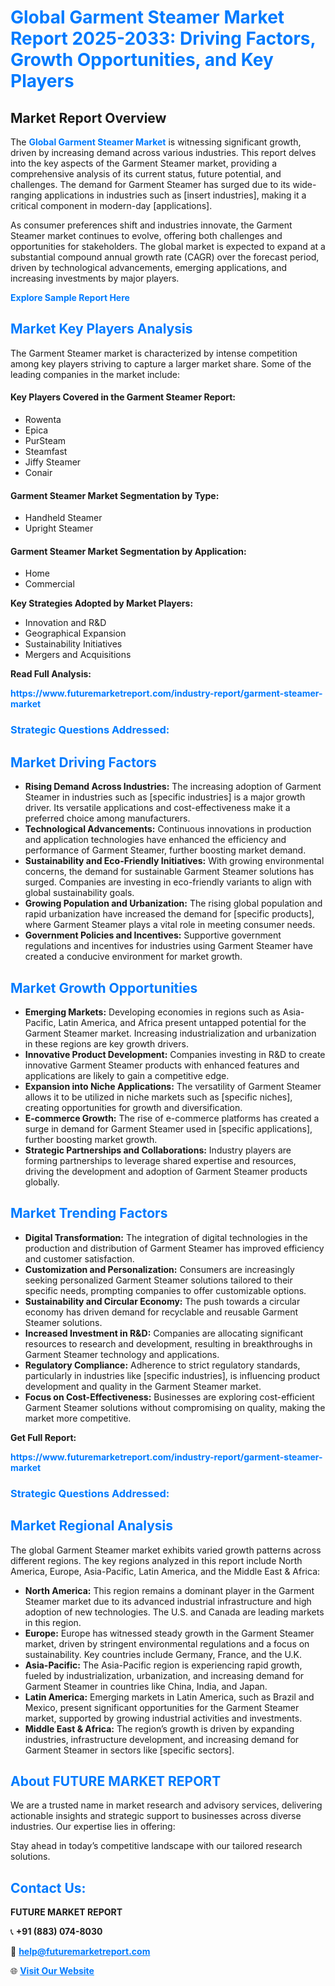 <h1 style="color: #007BFF;">Global Garment Steamer Market Report 2025-2033: Driving Factors, Growth Opportunities, and Key Players</h1>

<section id="overview">
<h2>Market Report Overview</h2>
<p>The <a href="https://www.futuremarketreport.com/industry-report/garment-steamer-market" style="color: #007BFF; text-decoration: none;"><strong>Global Garment Steamer Market</strong></a> is witnessing significant growth, driven by increasing demand across various industries. This report delves into the key aspects of the Garment Steamer market, providing a comprehensive analysis of its current status, future potential, and challenges. The demand for Garment Steamer has surged due to its wide-ranging applications in industries such as [insert industries], making it a critical component in modern-day [applications].</p>
<p>As consumer preferences shift and industries innovate, the Garment Steamer market continues to evolve, offering both challenges and opportunities for stakeholders. The global market is expected to expand at a substantial compound annual growth rate (CAGR) over the forecast period, driven by technological advancements, emerging applications, and increasing investments by major players.</p>
</section>

<section id="overview">
<p><a href="https://www.futuremarketreport.com/request-sample/reportId=44102" style="color: #007BFF; text-decoration: none;"><strong>Explore Sample Report Here</strong></a></p>
</section>

<section id="key-players">
<h2 style="color: #007BFF;">Market Key Players Analysis</h2>
<p>The Garment Steamer market is characterized by intense competition among key players striving to capture a larger market share. Some of the leading companies in the market include:</p>
<h4>Key Players Covered in the Garment Steamer Report:</h4>
<ul><li>Rowenta</li><li>Epica</li><li>PurSteam</li><li>Steamfast</li><li>Jiffy Steamer</li><li>Conair</li></ul>
<h4>Garment Steamer Market Segmentation by Type:</h4>
<ul><li>Handheld Steamer</li><li>Upright Steamer</li></ul>

<h4>Garment Steamer Market Segmentation by Application:</h4>
<ul><li>Home</li><li>Commercial</li></ul>
<p><strong>Key Strategies Adopted by Market Players:</strong></p>
<ul>
<li>Innovation and R&D</li>
<li>Geographical Expansion</li>
<li>Sustainability Initiatives</li>
<li>Mergers and Acquisitions</li>
</ul>
</section>

<section>
<p><strong>Read Full Analysis: </strong></p><a href="https://www.futuremarketreport.com/industry-report/garment-steamer-market" style="color: #007BFF; text-decoration: none;"><strong>https://www.futuremarketreport.com/industry-report/garment-steamer-market</strong></a>
<h3 style="color: #007BFF;">Strategic Questions Addressed:</h3>
</section>

<section id="driving-factors">
<h2 style="color: #007BFF;">Market Driving Factors</h2>
<ul>
<li><strong>Rising Demand Across Industries:</strong> The increasing adoption of Garment Steamer in industries such as [specific industries] is a major growth driver. Its versatile applications and cost-effectiveness make it a preferred choice among manufacturers.</li>
<li><strong>Technological Advancements:</strong> Continuous innovations in production and application technologies have enhanced the efficiency and performance of Garment Steamer, further boosting market demand.</li>
<li><strong>Sustainability and Eco-Friendly Initiatives:</strong> With growing environmental concerns, the demand for sustainable Garment Steamer solutions has surged. Companies are investing in eco-friendly variants to align with global sustainability goals.</li>
<li><strong>Growing Population and Urbanization:</strong> The rising global population and rapid urbanization have increased the demand for [specific products], where Garment Steamer plays a vital role in meeting consumer needs.</li>
<li><strong>Government Policies and Incentives:</strong> Supportive government regulations and incentives for industries using Garment Steamer have created a conducive environment for market growth.</li>
</ul>
</section>

<section id="growth-opportunities">
<h2 style="color: #007BFF;">Market Growth Opportunities</h2>
<ul>
<li><strong>Emerging Markets:</strong> Developing economies in regions such as Asia-Pacific, Latin America, and Africa present untapped potential for the Garment Steamer market. Increasing industrialization and urbanization in these regions are key growth drivers.</li>
<li><strong>Innovative Product Development:</strong> Companies investing in R&D to create innovative Garment Steamer products with enhanced features and applications are likely to gain a competitive edge.</li>
<li><strong>Expansion into Niche Applications:</strong> The versatility of Garment Steamer allows it to be utilized in niche markets such as [specific niches], creating opportunities for growth and diversification.</li>
<li><strong>E-commerce Growth:</strong> The rise of e-commerce platforms has created a surge in demand for Garment Steamer used in [specific applications], further boosting market growth.</li>
<li><strong>Strategic Partnerships and Collaborations:</strong> Industry players are forming partnerships to leverage shared expertise and resources, driving the development and adoption of Garment Steamer products globally.</li>
</ul>
</section>

<section id="trending-factors">
<h2 style="color: #007BFF;">Market Trending Factors</h2>
<ul>
<li><strong>Digital Transformation:</strong> The integration of digital technologies in the production and distribution of Garment Steamer has improved efficiency and customer satisfaction.</li>
<li><strong>Customization and Personalization:</strong> Consumers are increasingly seeking personalized Garment Steamer solutions tailored to their specific needs, prompting companies to offer customizable options.</li>
<li><strong>Sustainability and Circular Economy:</strong> The push towards a circular economy has driven demand for recyclable and reusable Garment Steamer solutions.</li>
<li><strong>Increased Investment in R&D:</strong> Companies are allocating significant resources to research and development, resulting in breakthroughs in Garment Steamer technology and applications.</li>
<li><strong>Regulatory Compliance:</strong> Adherence to strict regulatory standards, particularly in industries like [specific industries], is influencing product development and quality in the Garment Steamer market.</li>
<li><strong>Focus on Cost-Effectiveness:</strong> Businesses are exploring cost-efficient Garment Steamer solutions without compromising on quality, making the market more competitive.</li>
</ul>
</section>

<section>
<p><strong>Get Full Report: </strong></p><a href="https://www.futuremarketreport.com/industry-report/garment-steamer-market" style="color: #007BFF; text-decoration: none;"><strong>https://www.futuremarketreport.com/industry-report/garment-steamer-market</strong></a>
<h3 style="color: #007BFF;">Strategic Questions Addressed:</h3>
</section>


<section id="regional-analysis">
<h2 style="color: #007BFF;">Market Regional Analysis</h2>
<p>The global Garment Steamer market exhibits varied growth patterns across different regions. The key regions analyzed in this report include North America, Europe, Asia-Pacific, Latin America, and the Middle East & Africa:</p>
<ul>
<li><strong>North America:</strong> This region remains a dominant player in the Garment Steamer market due to its advanced industrial infrastructure and high adoption of new technologies. The U.S. and Canada are leading markets in this region.</li>
<li><strong>Europe:</strong> Europe has witnessed steady growth in the Garment Steamer market, driven by stringent environmental regulations and a focus on sustainability. Key countries include Germany, France, and the U.K.</li>
<li><strong>Asia-Pacific:</strong> The Asia-Pacific region is experiencing rapid growth, fueled by industrialization, urbanization, and increasing demand for Garment Steamer in countries like China, India, and Japan.</li>
<li><strong>Latin America:</strong> Emerging markets in Latin America, such as Brazil and Mexico, present significant opportunities for the Garment Steamer market, supported by growing industrial activities and investments.</li>
<li><strong>Middle East & Africa:</strong> The region’s growth is driven by expanding industries, infrastructure development, and increasing demand for Garment Steamer in sectors like [specific sectors].</li>
</ul>
</section>

<footer>
<h2 style="color: #007BFF;">About FUTURE MARKET REPORT</h2>
<p>We are a trusted name in market research and advisory services, delivering actionable insights and strategic support to businesses across diverse industries. Our expertise lies in offering:</p>

<p>Stay ahead in today’s competitive landscape with our tailored research solutions.</p>

<h2 style="color: #007BFF;">Contact Us:</h2>
<p><strong>FUTURE MARKET REPORT</strong></p>
<p>📞 <strong>+91 (883) 074-8030</strong></p>
<p>📧 <strong><a href="mailto:help@futuremarketreport.com" style="color: #007BFF;">help@futuremarketreport.com</a></strong></p>
<p>🌐 <strong><a href="https://www.futuremarketreport.com/" style="color: #007BFF;">Visit Our Website</a></strong></p>
</footer>